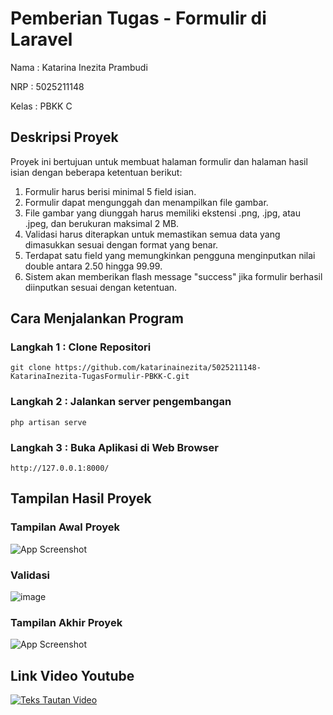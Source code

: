 # Pemberian Tugas - Formulir di Laravel

Nama : Katarina Inezita Prambudi

NRP : 5025211148

Kelas : PBKK C


## Deskripsi Proyek
Proyek ini bertujuan untuk membuat halaman formulir dan halaman hasil isian dengan beberapa ketentuan berikut:

1. Formulir harus berisi minimal 5 field isian.
2. Formulir dapat mengunggah dan menampilkan file gambar.
3. File gambar yang diunggah harus memiliki ekstensi .png, .jpg, atau .jpeg, dan berukuran maksimal 2 MB.
4. Validasi harus diterapkan untuk memastikan semua data yang dimasukkan sesuai dengan format yang benar.
5. Terdapat satu field yang memungkinkan pengguna menginputkan nilai double antara 2.50 hingga 99.99.
6. Sistem akan memberikan flash message "success" jika formulir berhasil diinputkan sesuai dengan ketentuan.



## Cara Menjalankan Program

### Langkah 1 : Clone Repositori
`git clone https://github.com/katarinainezita/5025211148-KatarinaInezita-TugasFormulir-PBKK-C.git`


### Langkah 2 : Jalankan server pengembangan
`php artisan serve`


### Langkah 3 : Buka Aplikasi di Web Browser
`http://127.0.0.1:8000/`



## Tampilan Hasil Proyek
### Tampilan Awal Proyek
![App Screenshot](https://github.com/katarinainezita/5025211148-KatarinaInezita-TugasFormulir-PBKK-C/assets/109232320/01925f4a-283b-4fd8-b3b6-1d2477caedac)

### Validasi
![image](https://github.com/katarinainezita/5025211148-KatarinaInezita-TugasFormulir-PBKK-C/assets/109232320/d9d504e9-2681-46c5-acf6-94e115d54352)

### Tampilan Akhir Proyek
![App Screenshot](https://github.com/katarinainezita/5025211148-KatarinaInezita-TugasFormulir-PBKK-C/assets/109232320/a9120e0a-bffa-4c56-9a85-4e4899031c1a)


## Link Video Youtube
[![Teks Tautan Video](https://img.youtube.com/vi/5ST5dbEL5BI/mqdefault.jpg)](https://youtu.be/5ST5dbEL5BI)
